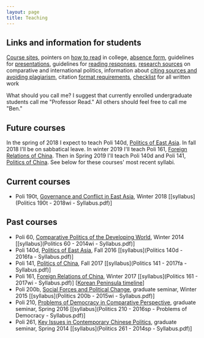 ```yaml
---
layout: page
title: Teaching
---
```

## Links and information for students

[Course sites](http://canvas.ucsc.edu/), pointers on [how to read](how-to-read.html) in college, [absence form](absence.pdf), guidelines for [presentations](presentations.html), guidelines for [reading responses](reading-responses.html), [research sources](research-sources.html) on comparative and international politics, information about [citing sources and avoiding plagiarism](citing-sources.html), citation [format requirements](http://politics.ucsc.edu/undergraduate/citation.html), [checklist](checklist-for-written-work.html) for all written work

What should you call me? I suggest that currently enrolled undergraduate students call me "Professor Read." All others should feel free to call me "Ben."

## Future courses
In the spring of 2018 I expect to teach Poli 140d, <u>Politics of East Asia</u>.
In fall 2018 I'll be on sabbatical leave.
In winter 2019 I'll teach Poli 161, <u>Foreign Relations of China</u>.
Then in Spring 2019 I'll teach Poli 140d and Poli 141, <u>Politics of China</u>. See below for these courses' most recent syllabi.

## Current courses
+ Poli 190t, <u>Governance and Conflict in East Asia</u>, Winter 2018 [[syllabus](Politics 190t - 2018wi - Syllabus.pdf)]

## Past courses
+ Poli 60, <u>Comparative Politics of the Developing World</u>, Winter 2014 [[syllabus](Politics 60 - 2014wi - Syllabus.pdf)]
+ Poli 140d, <u>Politics of East Asia</u>, Fall 2016 [[syllabus](Politics 140d - 2016fa - Syllabus.pdf)]
+ Poli 141, <u>Politics of China</u>, Fall 2017 [[syllabus](Politics 141 - 2017fa - Syllabus.pdf)]
+ Poli 161, <u>Foreign Relations of China</u>, Winter 2017 [[syllabus](Politics 161 - 2017wi - Syllabus.pdf)] [[Korean Peninsula timeline](../visualizations/korean_peninsula_timeline.html)]
+ Poli 200b, <u>Social Forces and Political Change</u>, graduate seminar, Winter 2015 [[syllabus](Politics 200b - 2015wi - Syllabus.pdf)]
+ Poli 210, <u>Problems of Democracy in Comparative Perspective</u>, graduate seminar, Spring 2016 [[syllabus](Politics 210 - 2016sp - Problems of Democracy - Syllabus.pdf)]
+ Poli 261, <u>Key Issues in Contemporary Chinese Politics</u>, graduate seminar, Spring 2014 [[syllabus](Politics 261 - 2014sp - Syllabus.pdf)]
